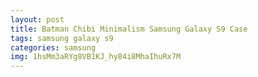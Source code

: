 ```yaml
---
layout: post
title: Batman Chibi Minimalism Samsung Galaxy S9 Case
tags: samsung galaxy s9
categories: samsung
img: 1hsMm3aRYg8VB1KJ_hy84i8MhaIhuRx7M
---
```

